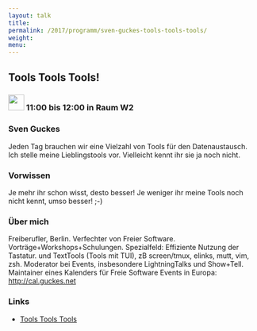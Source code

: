 ```yaml
---
layout: talk
title:
permalink: /2017/programm/sven-guckes-tools-tools-tools/
weight:
menu:
---
```

## Tools Tools Tools!

### <img height = "32" src="../../../images/talk.svg"> 11:00 bis 12:00 in Raum W2

### Sven Guckes

Jeden Tag brauchen wir eine Vielzahl von Tools für den Datenaustausch.  Ich stelle meine Lieblingstools vor.  Vielleicht kennt ihr sie ja noch nicht.

### Vorwissen

Je mehr ihr schon wisst, desto besser! Je weniger ihr meine Tools noch nicht kennt, umso besser! ;-)

### Über mich

Freiberufler, Berlin.  Verfechter von Freier Software. Vorträge+Workshops+Schulungen.  Spezialfeld: Effiziente Nutzung der Tastatur. und TextTools (Tools mit TUI), zB screen/tmux, elinks, mutt, vim, zsh.  Moderator bei Events, insbesondere LightningTalks und Show+Tell.  Maintainer eines Kalenders für Freie Software Events in Europa: http://cal.guckes.net 

### Links

- <a href="http://www.guckes.net/talks/tools_tools_tools.txt" target="_blank">Tools Tools Tools</a>
